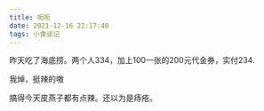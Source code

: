 ```yaml
---
title: 呃呃
date: 2021-12-16 22:17:40
tags: 小食谈记
---
```


昨天吃了海底捞。两个人334，加上100一张的200元代金券，实付234.

我焯，挺辣的嗷

搞得今天皮燕子都有点辣。还以为是痔疮。